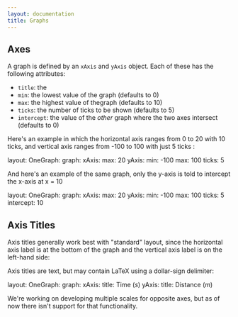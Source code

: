 ```yaml
---
layout: documentation
title: Graphs
---
```


## Axes

A graph is defined by an `xAxis` and `yAxis` object. Each of these has the following attributes:

* `title`: the 
* `min`: the lowest value of the graph (defaults to 0)
* `max`: the highest value of thegraph (defaults to 10)
* `ticks`: the number of ticks to be shown (defaults to 5)
* `intercept`: the value of the _other_ graph where the two axes intersect (defaults to 0)

Here's an example in which the horizontal axis ranges from 0 to 20 with 10 ticks, and vertical axis ranges from -100 to 100 with just 5 ticks :

<div width="500" height="410" class="codePreview">

layout:
  OneGraph:
    graph:
      xAxis:
        max: 20
      yAxis:
        min: -100
        max: 100
        ticks: 5

</div>

And here's an example of the same graph, only the y-axis is told to intercept the x-axis at x = 10
            
<div width="500" height="410" class="codePreview">

layout:
  OneGraph:
    graph:
      xAxis:
        max: 20
      yAxis:
        min: -100
        max: 100
        ticks: 5
        intercept: 10

</div>

## Axis Titles

Axis titles generally work best with "standard" layout, since the horizontal axis label is at the bottom of the graph and the vertical axis label is on the left-hand side:

Axis titles are text, but may contain LaTeX using a dollar-sign delimiter:

<div width="500" height="450" class="codePreview">

layout:
  OneGraph:
    graph:
      xAxis:
        title: Time $(s)$
      yAxis:
        title: Distance $(m)$

</div>
            
We're working on developing multiple scales for opposite axes, but as of now there isn't support for that functionality.



